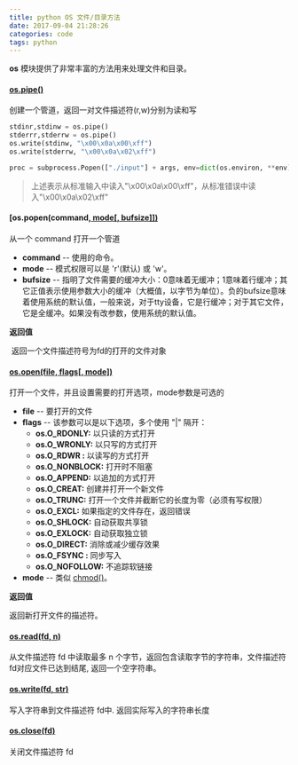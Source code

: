```yaml
---
title: python OS 文件/目录方法
date: 2017-09-04 21:28:26
categories: code
tags: python
---
```


**os** 模块提供了非常丰富的方法用来处理文件和目录。

#### [os.pipe()](http://www.runoob.com/python/os-pipe.html)

创建一个管道，返回一对文件描述符(r,w)分别为读和写

```python
stdinr,stdinw = os.pipe()
stderrr,stderrw = os.pipe()
os.write(stdinw, "\x00\x0a\x00\xff")
os.write(stderrw, "\x00\x0a\x02\xff")

proc = subprocess.Popen(["./input"] + args, env=dict(os.environ, **env), stdin=stdinr, stderr=stderrr)
```

> 上述表示从标准输入中读入"\x00\x0a\x00\xff"，从标准错误中读入"\x00\x0a\x02\xff"



#### [os.popen(command[, mode[, bufsize\]])](http://www.runoob.com/python/os-popen.html)

从一个 command 打开一个管道

- **command** -- 使用的命令。
- **mode** -- 模式权限可以是 'r'(默认) 或 'w'。
- **bufsize** -- 指明了文件需要的缓冲大小：0意味着无缓冲；1意味着行缓冲；其它正值表示使用参数大小的缓冲（大概值，以字节为单位）。负的bufsize意味着使用系统的默认值，一般来说，对于tty设备，它是行缓冲；对于其它文件，它是全缓冲。如果没有改参数，使用系统的默认值。

**返回值**

​	返回一个文件描述符号为fd的打开的文件对象



#### [os.open(file, flags[, mode])](http://www.runoob.com/python/os-open.html)

打开一个文件，并且设置需要的打开选项，mode参数是可选的

- **file** -- 要打开的文件
- **flags** -- 该参数可以是以下选项，多个使用 "|" 隔开：
  - **os.O_RDONLY:** 以只读的方式打开
  - **os.O_WRONLY:** 以只写的方式打开
  - **os.O_RDWR :** 以读写的方式打开
  - **os.O_NONBLOCK:** 打开时不阻塞
  - **os.O_APPEND:** 以追加的方式打开
  - **os.O_CREAT:** 创建并打开一个新文件
  - **os.O_TRUNC:** 打开一个文件并截断它的长度为零（必须有写权限）
  - **os.O_EXCL:** 如果指定的文件存在，返回错误
  - **os.O_SHLOCK:** 自动获取共享锁
  - **os.O_EXLOCK:** 自动获取独立锁
  - **os.O_DIRECT:** 消除或减少缓存效果
  - **os.O_FSYNC :** 同步写入
  - **os.O_NOFOLLOW:** 不追踪软链接
- **mode** -- 类似 [chmod()](http://www.runoob.com/python/os-chmod.html)。

**返回值**

返回新打开文件的描述符。



#### [os.read(fd, n)](http://www.runoob.com/python/os-read.html)

从文件描述符 fd 中读取最多 n 个字节，返回包含读取字节的字符串，文件描述符 fd对应文件已达到结尾, 返回一个空字符串。



#### [os.write(fd, str)](http://www.runoob.com/python/os-write.html)

写入字符串到文件描述符 fd中. 返回实际写入的字符串长度



#### [os.close(fd)](http://www.runoob.com/python/os-close.html)

关闭文件描述符 fd